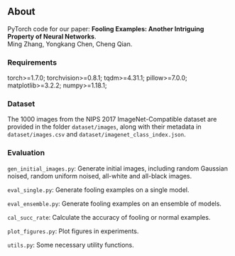 ## About
PyTorch code for our paper: **Fooling Examples: Another Intriguing Property of Neural Networks**.
<br> Ming Zhang, Yongkang Chen, Cheng Qian.


### Requirements
torch>=1.7.0; torchvision>=0.8.1; tqdm>=4.31.1; pillow>=7.0.0; matplotlib>=3.2.2;  numpy>=1.18.1; 

### Dataset
The 1000 images from the NIPS 2017 ImageNet-Compatible dataset are provided in the folder ```dataset/images```, along with their metadata in  ```dataset/images.csv``` and ```dataset/imagenet_class_index.json```.

### Evaluation
```gen_initial_images.py```: Generate initial images, including random Gaussian noised, random uniform noised, all-white and all-black images. 

```eval_single.py```: Generate fooling examples on a single model.

```eval_ensemble.py```: Generate fooling examples on an ensemble of models. 

```cal_succ_rate```: Calculate the accuracy of fooling or normal examples. 

```plot_figures.py```: Plot figures in experiments.

```utils.py```: Some necessary utility functions.
